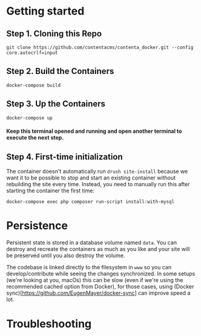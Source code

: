 # Getting started

## Step 1. Cloning this Repo

```
git clone https://github.com/contentacms/contenta_docker.git --config core.autocrlf=input
```

## Step 2. Build the Containers

```
docker-compose build
```

## Step 3. Up the Containers

```
docker-compose up
```

#### Keep this terminal opened and running and open another terminal to execute the next step.

## Step 4. First-time initialization

The container doesn't automatically run `drush site-install` because we want it to be possible to stop and start an existing container without rebuilding the site every time. Instead, you need to manually run this after starting the container the first time:

`docker-compose exec php composer run-script install:with-mysql`

# Persistence

Persistent state is stored in a database volume named `data`. You can destroy and recreate the containers as much as you like and your site will be preserved until you also destroy the volume.

The codebase is linked directly to the filesystem in `www` so you can develop/contribute while seeing the changes synchronized. In some setups (we're looking at you, macOs) this can be slow (even if we're using the recommended cached option from Docker), for those cases, using (Docker sync)[https://github.com/EugenMayer/docker-sync] can improve speed a lot.

# Troubleshooting
